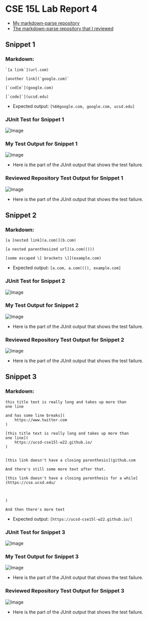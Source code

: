 # CSE 15L Lab Report 4
- [My markdown-parse repository](https://github.com/m6shin/markdown-parse)
- [The markdown-parse repository that I reviewed](https://github.com/ericwpei/markdown-parse.git)
## Snippet 1
### Markdown:
```
`[a link`](url.com)

[another link](`google.com)`

[`cod[e`](google.com)

[`code]`](ucsd.edu)
```
- Expected output: `[%60google.com, google.com, ucsd.edu]`
### JUnit Test for Snippet 1
![Image](https://snipboard.io/eGahNm.jpg)
### My Test Output for Snippet 1
![Image](https://i.snipboard.io/DnvkFG.jpg)
-  Here is the part of the JUnit output that shows the test failure.
### Reviewed Repository Test Output for Snippet 1
![Image](https://snipboard.io/7pzq4R.jpg)
- Here is the part of the JUnit output that shows the test failure.
## Snippet 2
### Markdown:
```
[a [nested link](a.com)](b.com)

[a nested parenthesized url](a.com(()))

[some escaped \[ brackets \]](example.com)
```
- Expected output: `[a.com, a.com(()), example.com]`
### JUnit Test for Snippet 2
![Image](https://snipboard.io/TZ8ILg.jpg)
### My Test Output for Snippet 2
![Image](https://i.snipboard.io/AqHDR0.jpg)
- Here is the part of the JUnit output that shows the test failure.
### Reviewed Repository Test Output for Snippet 2
![Image](https://snipboard.io/pmVKZW.jpg)
- Here is the part of the JUnit output that shows the test failure.
## Snippet 3
### Markdown:
```
this title text is really long and takes up more than 
one line

and has some line breaks](
    https://www.twitter.com
)

[this title text is really long and takes up more than 
one line](
    https://ucsd-cse15l-w22.github.io/
)


[this link doesn't have a closing parenthesis](github.com

And there's still some more text after that.

[this link doesn't have a closing parenthesis for a while](https://cse.ucsd.edu/



)

And then there's more text
```
- Expected output: `[https://ucsd-cse15l-w22.github.io/]`
### JUnit Test for Snippet 3
![Image](https://snipboard.io/9i3KVf.jpg)
### My Test Output for Snippet 3
![Image](https://snipboard.io/nl48LG.jpg)
- Here is the part of the JUnit output that shows the test failure.
### Reviewed Repository Test Output for Snippet 3
![Image](https://snipboard.io/4GpC57.jpg)
- Here is the part of the JUnit output that shows the test failure.